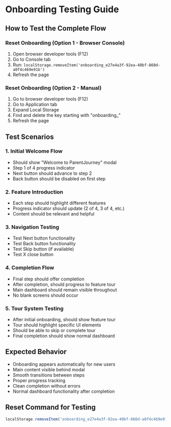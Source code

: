 # Onboarding Testing Guide

## How to Test the Complete Flow

### Reset Onboarding (Option 1 - Browser Console)
1. Open browser developer tools (F12)
2. Go to Console tab
3. Run: `localStorage.removeItem('onboarding_e27e4a3f-92ea-40bf-860d-a0f4c469e91b')`
4. Refresh the page

### Reset Onboarding (Option 2 - Manual)
1. Go to browser developer tools (F12)
2. Go to Application tab
3. Expand Local Storage
4. Find and delete the key starting with "onboarding_"
5. Refresh the page

## Test Scenarios

### 1. Initial Welcome Flow
- Should show "Welcome to ParentJourney" modal
- Step 1 of 4 progress indicator
- Next button should advance to step 2
- Back button should be disabled on first step

### 2. Feature Introduction
- Each step should highlight different features
- Progress indicator should update (2 of 4, 3 of 4, etc.)
- Content should be relevant and helpful

### 3. Navigation Testing
- Test Next button functionality
- Test Back button functionality
- Test Skip button (if available)
- Test X close button

### 4. Completion Flow
- Final step should offer completion
- After completion, should progress to feature tour
- Main dashboard should remain visible throughout
- No blank screens should occur

### 5. Tour System Testing
- After initial onboarding, should show feature tour
- Tour should highlight specific UI elements
- Should be able to skip or complete tour
- Final completion should show normal dashboard

## Expected Behavior
- Onboarding appears automatically for new users
- Main content visible behind modal
- Smooth transitions between steps
- Proper progress tracking
- Clean completion without errors
- Normal dashboard functionality after completion

## Reset Command for Testing
```javascript
localStorage.removeItem('onboarding_e27e4a3f-92ea-40bf-860d-a0f4c469e91b')
```
